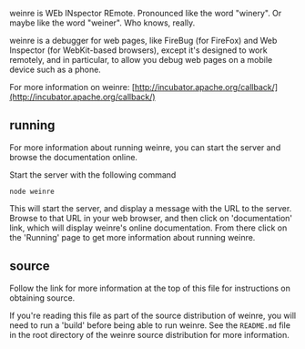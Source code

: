 <!--
 * Licensed to the Apache Software Foundation (ASF) under one
 * or more contributor license agreements.  See the NOTICE file
 * distributed with this work for additional information
 * regarding copyright ownership.  The ASF licenses this file
 * to you under the Apache License, Version 2.0 (the
 * "License"); you may not use this file except in compliance
 * with the License.  You may obtain a copy of the License at
 *
 *     http://www.apache.org/licenses/LICENSE-2.0
 *
 * Unless required by applicable law or agreed to in writing,
 * software distributed under the License is distributed on an
 * "AS IS" BASIS, WITHOUT WARRANTIES OR CONDITIONS OF ANY
 * KIND, either express or implied.  See the License for the
 * specific language governing permissions and limitations
 * under the License.
-->

weinre is WEb INspector REmote.
Pronounced like the word "winery".
Or maybe like the word "weiner".
Who knows, really.

weinre is a debugger for web pages,
like FireBug (for FireFox) and Web Inspector (for WebKit-based browsers),
except it's designed to work remotely, and in particular,
to allow you debug web pages on a mobile device such as a phone.

For more information on weinre:
[http://incubator.apache.org/callback/](http://incubator.apache.org/callback/)

running
-------

For more information about running weinre, you can start the server
and browse the documentation online.

Start the server with the following command

    node weinre

This will start the server, and display a message with the URL to the
server.  Browse to that URL in your web browser, and then click on
'documentation' link, which will display weinre's online documentation.
From there click on the 'Running' page to get more information about
running weinre.

source
------

Follow the link for more information at the top of this file
for instructions on obtaining source.

If you're reading this file as part of the source distribution of weinre,
you will need to run a 'build' before being able to run weinre.  See the
`README.md` file in the root directory of the weinre source distribution
for more information.

